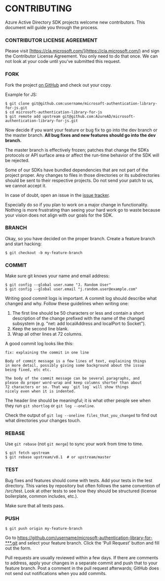 # CONTRIBUTING

Azure Active Directory SDK projects welcome new contributors.  This document will guide you
through the process.

### CONTRIBUTOR LICENSE AGREEMENT

Please visit [https://cla.microsoft.com/](https://cla.microsoft.com/) and sign the Contributor License
Agreement.  You only need to do that once. We can not look at your code until you've submitted this request.


### FORK

Fork the project [on GitHub][] and check out
your copy.

Example for JS:

```
$ git clone git@github.com:username/microsoft-authentication-library-for-js.git
$ cd microsoft-authentication-library-for-js
$ git remote add upstream git@github.com:AzureAD/microsoft-authentication-library-for-js.git
```

Now decide if you want your feature or bug fix to go into the dev branch
or the master branch.  **All bug fixes and new features should go into the dev branch.**

The master branch is effectively frozen; patches that change the SDKs
protocols or API surface area or affect the run-time behavior of the SDK will be rejected.

Some of our SDKs have bundled dependencies that are not part of the project proper.  Any changes to files in those directories or its subdirectories should be sent to their respective
projects.  Do not send your patch to us, we cannot accept it.

In case of doubt, open an issue in the [issue tracker][].

Especially do so if you plan to work on a major change in functionality.  Nothing is more
frustrating than seeing your hard work go to waste because your vision
does not align with our goals for the SDK.


### BRANCH

Okay, so you have decided on the proper branch.  Create a feature branch
and start hacking:

```
$ git checkout -b my-feature-branch
```

### COMMIT

Make sure git knows your name and email address:

```
$ git config --global user.name "J. Random User"
$ git config --global user.email "j.random.user@example.com"
```

Writing good commit logs is important.  A commit log should describe what
changed and why.  Follow these guidelines when writing one:

1. The first line should be 50 characters or less and contain a short
   description of the change prefixed with the name of the changed
   subsystem (e.g. "net: add localAddress and localPort to Socket").
2. Keep the second line blank.
3. Wrap all other lines at 72 columns.

A good commit log looks like this:

```
fix: explaining the commit in one line

Body of commit message is a few lines of text, explaining things
in more detail, possibly giving some background about the issue
being fixed, etc etc.

The body of the commit message can be several paragraphs, and
please do proper word-wrap and keep columns shorter than about
72 characters or so. That way `git log` will show things
nicely even when it is indented.
```

The header line should be meaningful; it is what other people see when they
run `git shortlog` or `git log --oneline`.

Check the output of `git log --oneline files_that_you_changed` to find out
what directories your changes touch.


### REBASE

Use `git rebase` (not `git merge`) to sync your work from time to time.

```
$ git fetch upstream
$ git rebase upstream/v0.1  # or upstream/master
```


### TEST

Bug fixes and features should come with tests.  Add your tests in the
test directory. This varies by repository but often follows the same convention of /src/test.  Look at other tests to see how they should be
structured (license boilerplate, common includes, etc.).


Make sure that all tests pass.


### PUSH

```
$ git push origin my-feature-branch
```

Go to https://github.com/username/microsoft-authentication-library-for-***.git and select your feature branch.  Click
the 'Pull Request' button and fill out the form.

Pull requests are usually reviewed within a few days.  If there are comments
to address, apply your changes in a separate commit and push that to your
feature branch.  Post a comment in the pull request afterwards; GitHub does
not send out notifications when you add commits.


[on GitHub]: https://github.com/AzureAD/microsoft-authentication-library-for-js
[issue tracker]: https://github.com/AzureAD/microsoft-authentication-library-for-js/issues
